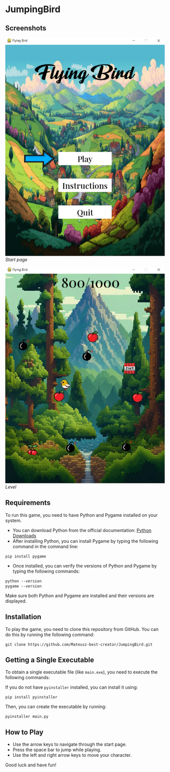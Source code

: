 # JumpingBird

## Screenshots
![Screenshot 1](screenshots/sc1.png)
*Start page*

![Screenshot 2](screenshots/sc2.png)
*Level*

## Requirements
To run this game, you need to have Python and Pygame installed on your system.
- You can download Python from the official documentation: [Python Downloads](https://www.python.org/downloads/)
- After installing Python, you can install Pygame by typing the following command in the command line:

```
pip install pygame
```

- Once installed, you can verify the versions of Python and Pygame by typing the following commands:

```
python --version
pygame --version
```

Make sure both Python and Pygame are installed and their versions are displayed.

## Installation
To play the game, you need to clone this repository from GitHub. You can do this by running the following command:

```
git clone https://github.com/Mateusz-best-creator/JumpingBird.git
```

## Getting a Single Executable
To obtain a single executable file (like `main.exe`), you need to execute the following commands:

If you do not have `pyinstaller` installed, you can install it using:
```
pip install pyinstaller
```

Then, you can create the executable by running:
```
pyinstaller main.py
```

## How to Play
- Use the arrow keys to navigate through the start page.
- Press the space bar to jump while playing.
- Use the left and right arrow keys to move your character.

Good luck and have fun!